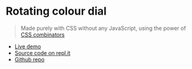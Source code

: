 # Rotating colour dial

> Made purely with CSS without any JavaScript, using the power of [CSS combinators](https://www.w3schools.com/css/css_combinators.asp)

+ [Live demo](https://css-rotating-colour-dial.rolandjlevy.repl.co)
+ [Source code on repl.it](https://replit.com/@RolandJLevy/CSS-rotating-colour-dial) 
+ [Github repo](https://github.com/rolandjlevy/css-rotating-colour-dial)